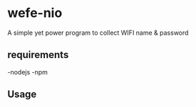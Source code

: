 # wefe-nio
A simple yet power program to collect WIFI name &amp; password
##   requirements
-nodejs
-npm 

## Usage
